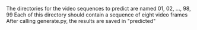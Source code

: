 The directories for the video sequences to predict are named 01, 02, ..., 98, 99
Each of this directory should contain a sequence of eight video frames
After calling generate.py, the results are saved in "predicted"
